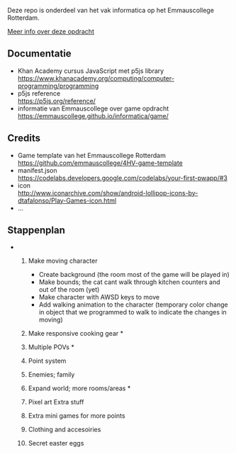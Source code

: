 Deze repo is onderdeel van het vak informatica op het Emmauscollege Rotterdam.

[Meer info over deze opdracht](https://informatica.emmauscollege.nl/)

## Documentatie
- Khan Academy cursus JavaScript met p5js library <br>
https://www.khanacademy.org/computing/computer-programming/programming
- p5js reference <br>
https://p5js.org/reference/
- informatie van Emmauscollege over game opdracht <br>
https://emmauscollege.github.io/informatica/game/

## Credits
- Game template van het Emmauscollege Rotterdam <br>
        https://github.com/emmauscollege/4HV-game-template
- manifest.json <br>
        https://codelabs.developers.google.com/codelabs/your-first-pwapp/#3
- icon <br>
        http://www.iconarchive.com/show/android-lollipop-icons-by-dtafalonso/Play-Games-icon.html
- ...

## Stappenplan
- 1. Make moving character
     * Create background (the room most of the game will be played in)
     * Make bounds; the cat cant walk through kitchen counters and out of the room (yet)
     * Make character with AWSD keys to move
     * Add walking animation to the character (temporary color change in object that we programmed to walk to indicate the changes in moving)

  2. Make responsive cooking gear
     *
  3. Multiple POVs
     *
  4. Point system
  5. Enemies; family
  6. Expand world; more rooms/areas
     * 
  7. Pixel art
Extra stuff
  8. Extra mini games for more points
  9. Clothing and accesoiries
  10. Secret easter eggs
